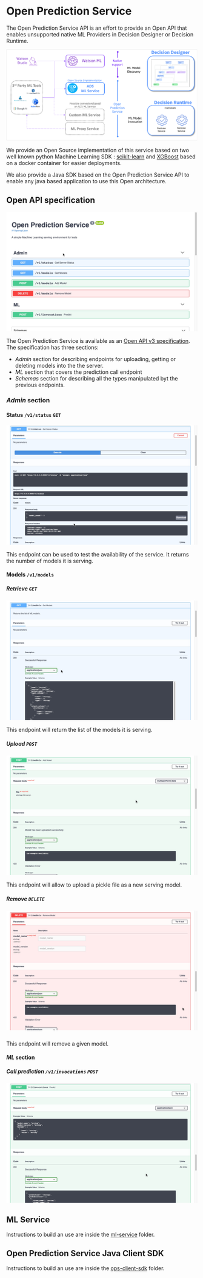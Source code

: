 # Open Prediction Service

The Open Prediction Service API is an effort to provide an Open API that enables unsupported native ML Providers in Decision Designer or Decision Runtime.

![OPS](doc/ops.png)

We provide an Open Source implementation of this service based on two well known python Machine Learning SDK : [scikit-learn](https://scikit-learn.org/) and [XGBoost](https://xgboost.ai/) based on a docker container for easier deployments.

We also provide a Java SDK based on the Open Prediction Service API to enable any java based application to use this Open architecture.

## Open API specification

![OpenAPI](doc/ops-OpenApi.jpg)

The Open Prediction Service is available as an [Open API v3 specification](open-prediction-service.json). The specification has three sections:

- *Admin* section for describing endpoints for uploading, getting or deleting models into the the server.
- *ML* section that covers the prediction call endpoint
- *Schemas* section for describing all the types manipulated byt the previous endpoints.

### *Admin* section

#### Status `/v1/status` `GET`

![status](doc/ops-status.jpg)

This endpoint can be used to test the availability of the service. It returns the number of models it is serving.

#### Models `/v1/models`

##### Retrieve `GET` 

![ops-get-models](doc/ops-get-models.jpg)

This endpoint will return the list of the models it is serving.

##### Upload `POST`

![ops-post-models](doc/ops-post-models.jpg)

This endpoint will allow to upload a pickle file as a new serving model.

##### Remove `DELETE`

##### ![ops-delete-models](doc/ops-delete-models.jpg)

This endpoint will remove a given model.

#### *ML* section

##### Call prediction `/v1/invocations` `POST`

![ops-post-invocations](ops-post-invocations.jpg)

## ML Service

Instructions to build an use are inside the [ml-service](ml-service) folder.

## Open Prediction Service Java Client SDK

Instructions to build an use are inside the [ops-client-sdk](ops-client-sdk) folder.